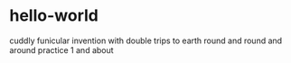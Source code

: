 # hello-world
cuddly funicular invention with double trips to earth
round and round and around practice 1 and about 
